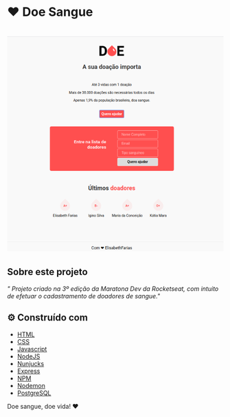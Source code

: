 # ❤ Doe Sangue

<h1 align="center">
  
  <img src="./public/doe.png">
  
</h1>  


## Sobre este projeto

_" Projeto criado na 3º edição da Maratona Dev da Rocketseat, com intuito de efetuar o cadastramento de doadores de sangue."_



## ⚙️ Construído com

- [HTML](https://www.w3schools.com/html/)
- [CSS](https://www.w3schools.com/css/)
- [Javascript](https://www.w3schools.com/js/)
- [NodeJS](https://nodejs.org/en/)
- [Nunjucks](https://mozilla.github.io/nunjucks/)
- [Express](https://expressjs.com/pt-br/)
- [NPM](https://docs.npmjs.com/)
- [Nodemon](https://www.npmjs.com/package/nodemon)
- [PostgreSQL](https://www.postgresql.org/)


Doe sangue, doe vida! ❤ 